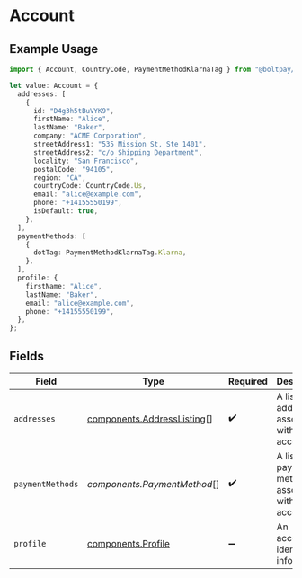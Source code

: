 # Account

## Example Usage

```typescript
import { Account, CountryCode, PaymentMethodKlarnaTag } from "@boltpay/bolt-typescript-sdk/models/components";

let value: Account = {
  addresses: [
    {
      id: "D4g3h5tBuVYK9",
      firstName: "Alice",
      lastName: "Baker",
      company: "ACME Corporation",
      streetAddress1: "535 Mission St, Ste 1401",
      streetAddress2: "c/o Shipping Department",
      locality: "San Francisco",
      postalCode: "94105",
      region: "CA",
      countryCode: CountryCode.Us,
      email: "alice@example.com",
      phone: "+14155550199",
      isDefault: true,
    },
  ],
  paymentMethods: [
    {
      dotTag: PaymentMethodKlarnaTag.Klarna,
    },
  ],
  profile: {
    firstName: "Alice",
    lastName: "Baker",
    email: "alice@example.com",
    phone: "+14155550199",
  },
};
```

## Fields

| Field                                                                    | Type                                                                     | Required                                                                 | Description                                                              |
| ------------------------------------------------------------------------ | ------------------------------------------------------------------------ | ------------------------------------------------------------------------ | ------------------------------------------------------------------------ |
| `addresses`                                                              | [components.AddressListing](../../models/components/addresslisting.md)[] | :heavy_check_mark:                                                       | A list of addresses associated with this account.                        |
| `paymentMethods`                                                         | *components.PaymentMethod*[]                                             | :heavy_check_mark:                                                       | A list of payment methods associated with this account.                  |
| `profile`                                                                | [components.Profile](../../models/components/profile.md)                 | :heavy_minus_sign:                                                       | An account's identifying information.                                    |